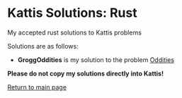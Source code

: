 # Kattis Solutions: Rust

My accepted rust solutions to Kattis problems <br>

Solutions are as follows: <br>
* **GroggOddities** is my solution to the problem [Oddities](https://open.kattis.com/problems/oddities)<br>

**Please do not copy my solutions directly into Kattis!** <br>

[Return to main page](https://github.com/ngrogg/kattis-solutions/tree/master)
